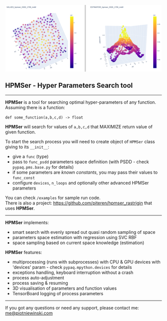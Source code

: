 ![](HPMSer.png)

## HPMSer - Hyper Parameters Search tool

------------

**HPMSer** is a tool for searching optimal hyper-parameters of any function.<br> Assuming there is a function:

`def some_function(a,b,c,d) -> float`

**HPMSer** will search for values of `a,b,c,d` that MAXIMIZE return value of given function.

To start the search process you will need to create object of `HPMSer` class giving to its `__init__`:
- give a `func` (type)
- pass to `func_psdd` parameters space definition (with PSDD - check `pypaq.pms.base.py` for details)
- if some parameters are *known constants*, you may pass their values to `func_const`
- configure `devices`, `n_loops` and optionally other advanced HPMSer parameters

You can check `/examples` for sample run code.<br>There is also a project: https://github.com/piteren/hpmser_rastrigin
that uses **HPMSer**.

------------

**HPMSer** implements:
- smart search with evenly spread out quasi random sampling of space
- parameters space estimation with regression using SVC RBF
- space sampling based on current space knowledge (estimation)

**HPMSer** features:
- multiprocessing (runs with subprocesses) with CPU & GPU devices with 'devices' param - check `pypaq.mpython.devices` for details
- exceptions handling, keyboard interruption without a crash
- process auto-adjustment
- process saving & resuming
- 3D visualisation of parameters and function values
- TensorBoard logging of process parameters

------------

If you got any questions or need any support, please contact me:  me@piotniewinski.com